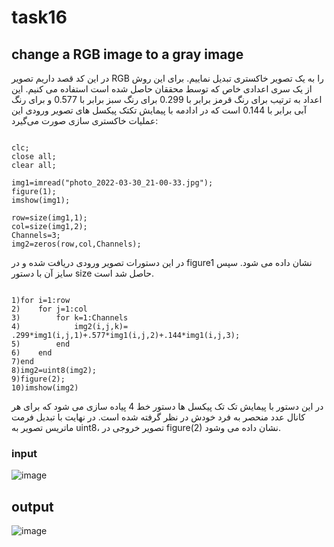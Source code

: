 # task16

## change a RGB image to a gray image

در این کد قصد داریم تصویر RGB را به یک تصویر خاکستری تبدیل نماییم. برای این روش از یک سری اعدادی خاص که توسط محققان حاصل شده است استفاده می کنیم. این اعداد به ترتیب برای رنگ قرمز برابر با 0.299 برای رنگ سبز برابر با 0.577 و برای رنگ آبی برابر با 0.144 است که در ادادمه با پیمایش تکتک پیکسل های تصویر ورودی این عملیات خاکستری سازی صورت می‌گیرد:
```

clc;
close all;
clear all;

img1=imread("photo_2022-03-30_21-00-33.jpg");
figure(1);
imshow(img1);

row=size(img1,1);
col=size(img1,2);
Channels=3;
img2=zeros(row,col,Channels);

```

در این دستورات تصویر ورودی دریافت شده و در figure1 نشان داده می شود. سپس سایز آن با دستور size حاصل شد است. 

```

1)for i=1:row
2)    for j=1:col
3)        for k=1:Channels
4)            img2(i,j,k)= .299*img1(i,j,1)+.577*img1(i,j,2)+.144*img1(i,j,3);
5)        end
6)    end
7)end
8)img2=uint8(img2);
9)figure(2);
10)imshow(img2)

```

در این دستور با پیمایش تک تک پیکسل ها  دستور خط 4 پیاده سازی می شود که برای هر کانال عدد منحصر به فرد خودش در نظر گرفته شده است. در نهایت با تبدیل فرمت ماتریس تصویر به uint8، تصویر خروجی در figure(2) نشان داده می وشود.


### input

![image](https://user-images.githubusercontent.com/95109502/167243215-929d7e48-c2c6-4a64-8d20-e07a2eb8fa0f.png)

## output

![image](https://user-images.githubusercontent.com/95109502/167243198-83d8101d-a1ca-4b33-94d3-9a81aa79ce09.png)

